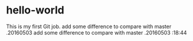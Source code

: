 # hello-world
This is my first Git job.
add some difference to compare with master .20160503 
add some difference to compare with master .20160503 :18:44
